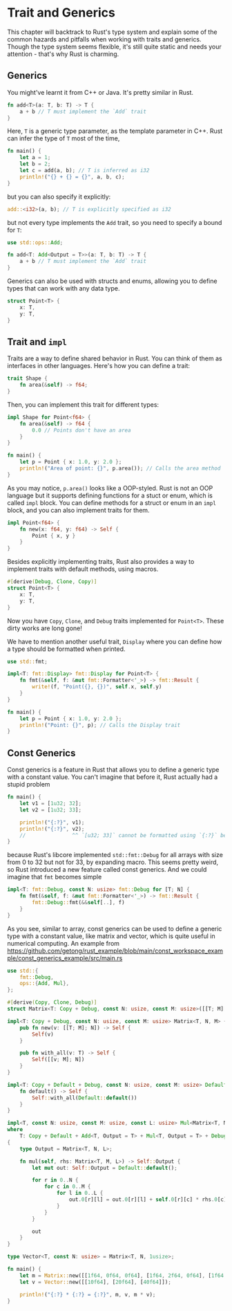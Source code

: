# Trait and Generics

This chapter will backtrack to Rust's type system and explain some of the common hazards and pitfalls 
when working with traits and generics. Though the type system seems flexible, it's still quite static
and needs your attention - that's why Rust is charming.

## Generics

You might've learnt it from C++ or Java. It's pretty similar in Rust.

```rust
fn add<T>(a: T, b: T) -> T {
    a + b // T must implement the `Add` trait
}
```

Here, `T` is a generic type parameter, as the template parameter in C++. Rust can infer the type of `T` most of the time,

```rust
fn main() {
    let a = 1;
    let b = 2;
    let c = add(a, b); // T is inferred as i32
    println!("{} + {} = {}", a, b, c);
}
```

but you can also specify it explicitly:

```rust
add::<i32>(a, b); // T is explicitly specified as i32
```

but not every type implements the `Add` trait, so you need to specify a bound for `T`:

```rust
use std::ops::Add;

fn add<T: Add<Output = T>>(a: T, b: T) -> T {
    a + b // T must implement the `Add` trait
}
```

Generics can also be used with structs and enums, allowing you to define types that can work with any data type.

```rust
struct Point<T> {
    x: T,
    y: T,
}
```

## Trait and `impl`

Traits are a way to define shared behavior in Rust. You can think of them as interfaces in other languages. Here's how you can define a trait:

```rust
trait Shape {
    fn area(&self) -> f64;
}
```

Then, you can implement this trait for different types:

```rust
impl Shape for Point<f64> {
    fn area(&self) -> f64 {
        0.0 // Points don't have an area
    }
}

fn main() {
    let p = Point { x: 1.0, y: 2.0 };
    println!("Area of point: {}", p.area()); // Calls the area method
}
```

As you may notice, `p.area()` looks like a OOP-styled. Rust is not an OOP language but it supports defining functions for a stuct or enum,
which is called `impl` block. You can define methods for a struct or enum in an `impl` block, and you can also implement traits for them.

```rust
impl Point<f64> {
    fn new(x: f64, y: f64) -> Self {
        Point { x, y }
    }
}
```

Besides explicitly implementing traits, Rust also provides a way to implement traits with default methods, using macros.

```rust
#[derive(Debug, Clone, Copy)]
struct Point<T> {
    x: T,
    y: T,
}
```

Now you have `Copy`, `Clone`, and `Debug` traits implemented for `Point<T>`. These dirty works are long gone!

We have to mention another useful trait, `Display` where you can define how a type should be formatted when printed.

```rust
use std::fmt;

impl<T: fmt::Display> fmt::Display for Point<T> {
    fn fmt(&self, f: &mut fmt::Formatter<'_>) -> fmt::Result {
        write!(f, "Point({}, {})", self.x, self.y)
    }
}

fn main() {
    let p = Point { x: 1.0, y: 2.0 };
    println!("Point: {}", p); // Calls the Display trait
}
```

## Const Generics

Const generics is a feature in Rust that allows you to define a generic type with a constant value.
You can't imagine that before it, Rust actually had a stupid problem

```rust
fn main() {
    let v1 = [1u32; 32];
    let v2 = [1u32; 33];

    println!("{:?}", v1);
    println!("{:?}", v2);
    //               ^^ `[u32; 33]` cannot be formatted using `{:?}` because it doesn't implement `std::fmt::Debug`
}
```

because Rust's libcore implemented `std::fmt::Debug` for all arrays with size from 0 to 32 but not for 33, by expanding macro.
This seems pretty weird, so Rust introduced a new feature called const generics. And we could imagine that `fmt` becomes simple

```rust
impl<T: fmt::Debug, const N: usize> fmt::Debug for [T; N] {
    fn fmt(&self, f: &mut fmt::Formatter<'_>) -> fmt::Result {
        fmt::Debug::fmt(&&self[..], f)
    }
}
```

As you see, similar to array, const generics can be used to define a generic type with a constant value, like matrix and vector,
which is quite useful in numerical computing. An example from 
https://github.com/getong/rust_example/blob/main/const_workspace_example/const_generics_example/src/main.rs

```rust
use std::{
    fmt::Debug,
    ops::{Add, Mul},
};

#[derive(Copy, Clone, Debug)]
struct Matrix<T: Copy + Debug, const N: usize, const M: usize>([[T; M]; N]);

impl<T: Copy + Debug, const N: usize, const M: usize> Matrix<T, N, M> {
    pub fn new(v: [[T; M]; N]) -> Self {
        Self(v)
    }

    pub fn with_all(v: T) -> Self {
        Self([[v; M]; N])
    }
}

impl<T: Copy + Default + Debug, const N: usize, const M: usize> Default for Matrix<T, N, M> {
    fn default() -> Self {
        Self::with_all(Default::default())
    }
}

impl<T, const N: usize, const M: usize, const L: usize> Mul<Matrix<T, M, L>> for Matrix<T, N, M>
where
    T: Copy + Default + Add<T, Output = T> + Mul<T, Output = T> + Debug,
{
    type Output = Matrix<T, N, L>;

    fn mul(self, rhs: Matrix<T, M, L>) -> Self::Output {
        let mut out: Self::Output = Default::default();

        for r in 0..N {
            for c in 0..M {
                for l in 0..L {
                    out.0[r][l] = out.0[r][l] + self.0[r][c] * rhs.0[c][l];
                }
            }
        }

        out
    }
}

type Vector<T, const N: usize> = Matrix<T, N, 1usize>;

fn main() {
    let m = Matrix::new([[1f64, 0f64, 0f64], [1f64, 2f64, 0f64], [1f64, 2f64, 3f64]]);
    let v = Vector::new([[10f64], [20f64], [40f64]]);

    println!("{:?} * {:?} = {:?}", m, v, m * v);
}
```